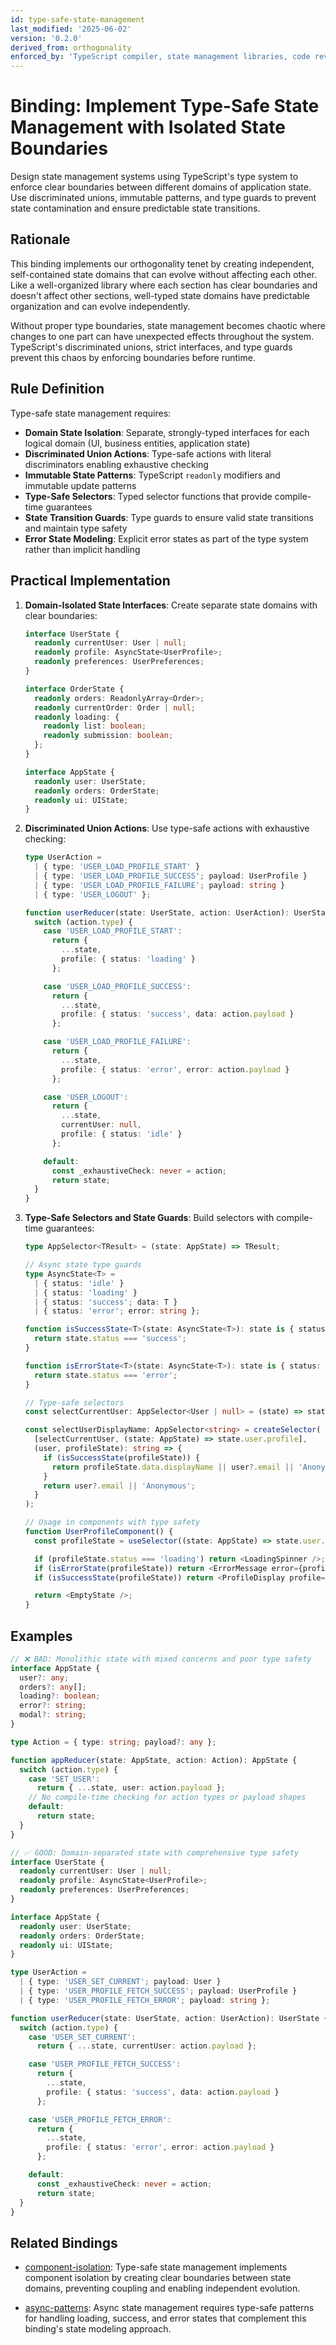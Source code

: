 ```yaml
---
id: type-safe-state-management
last_modified: '2025-06-02'
version: '0.2.0'
derived_from: orthogonality
enforced_by: 'TypeScript compiler, state management libraries, code review'
---
```

# Binding: Implement Type-Safe State Management with Isolated State Boundaries

Design state management systems using TypeScript's type system to enforce clear boundaries between different domains of application state. Use discriminated unions, immutable patterns, and type guards to prevent state contamination and ensure predictable state transitions.

## Rationale

This binding implements our orthogonality tenet by creating independent, self-contained state domains that can evolve without affecting each other. Like a well-organized library where each section has clear boundaries and doesn't affect other sections, well-typed state domains have predictable organization and can evolve independently.

Without proper type boundaries, state management becomes chaotic where changes to one part can have unexpected effects throughout the system. TypeScript's discriminated unions, strict interfaces, and type guards prevent this chaos by enforcing boundaries before runtime.

## Rule Definition

Type-safe state management requires:

- **Domain State Isolation**: Separate, strongly-typed interfaces for each logical domain (UI, business entities, application state)
- **Discriminated Union Actions**: Type-safe actions with literal discriminators enabling exhaustive checking
- **Immutable State Patterns**: TypeScript `readonly` modifiers and immutable update patterns
- **Type-Safe Selectors**: Typed selector functions that provide compile-time guarantees
- **State Transition Guards**: Type guards to ensure valid state transitions and maintain type safety
- **Error State Modeling**: Explicit error states as part of the type system rather than implicit handling

## Practical Implementation

1. **Domain-Isolated State Interfaces**: Create separate state domains with clear boundaries:

   ```typescript
   interface UserState {
     readonly currentUser: User | null;
     readonly profile: AsyncState<UserProfile>;
     readonly preferences: UserPreferences;
   }

   interface OrderState {
     readonly orders: ReadonlyArray<Order>;
     readonly currentOrder: Order | null;
     readonly loading: {
       readonly list: boolean;
       readonly submission: boolean;
     };
   }

   interface AppState {
     readonly user: UserState;
     readonly orders: OrderState;
     readonly ui: UIState;
   }
   ```

2. **Discriminated Union Actions**: Use type-safe actions with exhaustive checking:

   ```typescript
   type UserAction =
     | { type: 'USER_LOAD_PROFILE_START' }
     | { type: 'USER_LOAD_PROFILE_SUCCESS'; payload: UserProfile }
     | { type: 'USER_LOAD_PROFILE_FAILURE'; payload: string }
     | { type: 'USER_LOGOUT' };

   function userReducer(state: UserState, action: UserAction): UserState {
     switch (action.type) {
       case 'USER_LOAD_PROFILE_START':
         return {
           ...state,
           profile: { status: 'loading' }
         };

       case 'USER_LOAD_PROFILE_SUCCESS':
         return {
           ...state,
           profile: { status: 'success', data: action.payload }
         };

       case 'USER_LOAD_PROFILE_FAILURE':
         return {
           ...state,
           profile: { status: 'error', error: action.payload }
         };

       case 'USER_LOGOUT':
         return {
           ...state,
           currentUser: null,
           profile: { status: 'idle' }
         };

       default:
         const _exhaustiveCheck: never = action;
         return state;
     }
   }
   ```

3. **Type-Safe Selectors and State Guards**: Build selectors with compile-time guarantees:

   ```typescript
   type AppSelector<TResult> = (state: AppState) => TResult;

   // Async state type guards
   type AsyncState<T> =
     | { status: 'idle' }
     | { status: 'loading' }
     | { status: 'success'; data: T }
     | { status: 'error'; error: string };

   function isSuccessState<T>(state: AsyncState<T>): state is { status: 'success'; data: T } {
     return state.status === 'success';
   }

   function isErrorState<T>(state: AsyncState<T>): state is { status: 'error'; error: string } {
     return state.status === 'error';
   }

   // Type-safe selectors
   const selectCurrentUser: AppSelector<User | null> = (state) => state.user.currentUser;

   const selectUserDisplayName: AppSelector<string> = createSelector(
     [selectCurrentUser, (state: AppState) => state.user.profile],
     (user, profileState): string => {
       if (isSuccessState(profileState)) {
         return profileState.data.displayName || user?.email || 'Anonymous';
       }
       return user?.email || 'Anonymous';
     }
   );

   // Usage in components with type safety
   function UserProfileComponent() {
     const profileState = useSelector((state: AppState) => state.user.profile);

     if (profileState.status === 'loading') return <LoadingSpinner />;
     if (isErrorState(profileState)) return <ErrorMessage error={profileState.error} />;
     if (isSuccessState(profileState)) return <ProfileDisplay profile={profileState.data} />;

     return <EmptyState />;
   }
   ```

## Examples

```typescript
// ❌ BAD: Monolithic state with mixed concerns and poor type safety
interface AppState {
  user?: any;
  orders?: any[];
  loading?: boolean;
  error?: string;
  modal?: string;
}

type Action = { type: string; payload?: any };

function appReducer(state: AppState, action: Action): AppState {
  switch (action.type) {
    case 'SET_USER':
      return { ...state, user: action.payload };
    // No compile-time checking for action types or payload shapes
    default:
      return state;
  }
}
```

```typescript
// ✅ GOOD: Domain-separated state with comprehensive type safety
interface UserState {
  readonly currentUser: User | null;
  readonly profile: AsyncState<UserProfile>;
  readonly preferences: UserPreferences;
}

interface AppState {
  readonly user: UserState;
  readonly orders: OrderState;
  readonly ui: UIState;
}

type UserAction =
  | { type: 'USER_SET_CURRENT'; payload: User }
  | { type: 'USER_PROFILE_FETCH_SUCCESS'; payload: UserProfile }
  | { type: 'USER_PROFILE_FETCH_ERROR'; payload: string };

function userReducer(state: UserState, action: UserAction): UserState {
  switch (action.type) {
    case 'USER_SET_CURRENT':
      return { ...state, currentUser: action.payload };

    case 'USER_PROFILE_FETCH_SUCCESS':
      return {
        ...state,
        profile: { status: 'success', data: action.payload }
      };

    case 'USER_PROFILE_FETCH_ERROR':
      return {
        ...state,
        profile: { status: 'error', error: action.payload }
      };

    default:
      const _exhaustiveCheck: never = action;
      return state;
  }
}
```

## Related Bindings

- [component-isolation](../../core/component-isolation.md): Type-safe state management implements component isolation by creating clear boundaries between state domains, preventing coupling and enabling independent evolution.

- [async-patterns](../../docs/bindings/categories/typescript/async-patterns.md): Async state management requires type-safe patterns for handling loading, success, and error states that complement this binding's state modeling approach.
